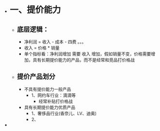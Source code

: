 - # 一、提价能力
	- ## 底层逻辑：
		- 净利润 = 收入 - 成本 - 四费 。。。
		- 收入 = 价格 * 销量
		- 单个指标看：净利润增加  需要 收入 增加，假如销量不变，价格需要增加，具有长期提价能力的产品，而不是经常和竞品打价格战
	- ## 提价产品划分
		- 不具有提价能力一般产品
			- 1、网约车行业：滴滴等
				- 经常补贴打价格战
		- 具有长期提价能力优质产品
			- 1、奢侈品行业(香奈儿、LV、迪奥)
			- 2、
-